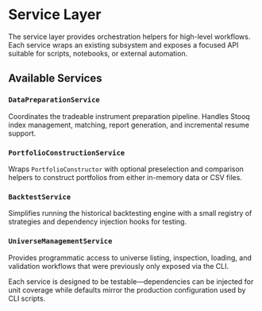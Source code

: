 # Service Layer

The service layer provides orchestration helpers for high-level workflows. Each
service wraps an existing subsystem and exposes a focused API suitable for
scripts, notebooks, or external automation.

## Available Services

### `DataPreparationService`
Coordinates the tradeable instrument preparation pipeline. Handles Stooq index
management, matching, report generation, and incremental resume support.

### `PortfolioConstructionService`
Wraps `PortfolioConstructor` with optional preselection and comparison helpers to
construct portfolios from either in-memory data or CSV files.

### `BacktestService`
Simplifies running the historical backtesting engine with a small registry of
strategies and dependency injection hooks for testing.

### `UniverseManagementService`
Provides programmatic access to universe listing, inspection, loading, and
validation workflows that were previously only exposed via the CLI.

Each service is designed to be testable—dependencies can be injected for unit
coverage while defaults mirror the production configuration used by CLI scripts.
